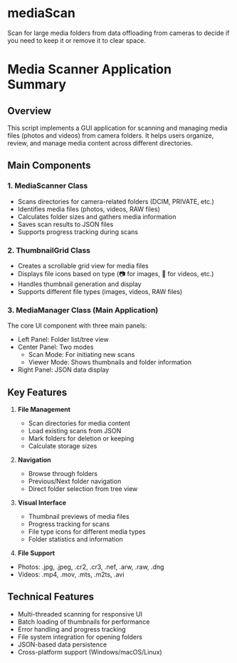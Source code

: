 # mediaScan
Scan for large media folders from data offloading from cameras to decide if you need to keep it or remove it to clear space.

# Media Scanner Application Summary

## Overview
This script implements a GUI application for scanning and managing media files (photos and videos) from camera folders. It helps users organize, review, and manage media content across different directories.

## Main Components

### 1. MediaScanner Class
- Scans directories for camera-related folders (DCIM, PRIVATE, etc.)
- Identifies media files (photos, videos, RAW files)
- Calculates folder sizes and gathers media information
- Saves scan results to JSON files
- Supports progress tracking during scans

### 2. ThumbnailGrid Class
- Creates a scrollable grid view for media files
- Displays file icons based on type (📷 for images, 🎥 for videos, etc.)
- Handles thumbnail generation and display
- Supports different file types (images, videos, RAW files)

### 3. MediaManager Class (Main Application)
The core UI component with three main panels:
- Left Panel: Folder list/tree view
- Center Panel: Two modes
  - Scan Mode: For initiating new scans
  - Viewer Mode: Shows thumbnails and folder information
- Right Panel: JSON data display

## Key Features
1. **File Management**
   - Scan directories for media content
   - Load existing scans from JSON
   - Mark folders for deletion or keeping
   - Calculate storage sizes

2. **Navigation**
   - Browse through folders
   - Previous/Next folder navigation
   - Direct folder selection from tree view

3. **Visual Interface**
   - Thumbnail previews of media files
   - Progress tracking for scans
   - File type icons for different media types
   - Folder statistics and information

4. **File Support**
- Photos: .jpg, .jpeg, .cr2, .cr3, .nef, .arw, .raw, .dng
- Videos: .mp4, .mov, .mts, .m2ts, .avi

## Technical Features
- Multi-threaded scanning for responsive UI
- Batch loading of thumbnails for performance
- Error handling and progress tracking
- File system integration for opening folders
- JSON-based data persistence
- Cross-platform support (Windows/macOS/Linux)
